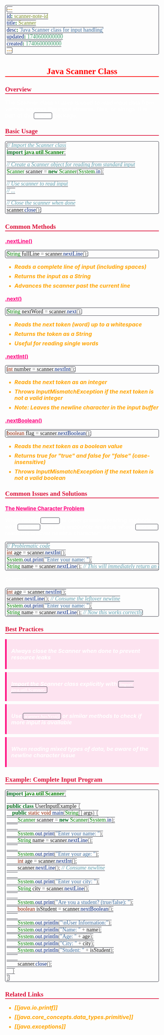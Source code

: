 ```yaml
---
id: scanner-note-id
title: Scanner
desc: 'Java Scanner class for input handling'
updated: 1740600000000
created: 1740600000000
---
```


<!--#region styles-->
<style>
    * {
        font-size: 18px;
    }
    h1 {
        color: red;
        font-weight: bold;
        border-bottom: 2px solid red;
        font-family: 'Algerian';
        text-align: center;
        font-size: 2em;
    }
    h2 {
        color: crimson;
        font-weight: bold;
        font-family: 'Algerian';
        border-bottom: 2px solid crimson;
        font-size: 1.5em;
    }
    h3 {
        color: rgb(255, 0, 127);
        font-weight: bold;
        text-decoration: underline;
        font-size: 1.2em;
        font-size: 1.2em;
    }
    h4 {
        color: rgb(0, 255, 255);
        font-weight: bold;
        text-decoration: underline;
        font-size: 1em;
    }
    h5 {
        color: darkblue;
        font-weight: bold;
        font-style: italic;
        font-size: 0.9em;
    }
    code {
        font-family: 'Cascadia Code';
        border: 1px solid #282a36;
        border-radius: 4px;
        padding: 1px 4px;
    }
    pre {
        font-family: 'Cascadia Code';
        border: 1px solid #282a36;
        border-radius: 4px;
        padding: 1px 4px;
    }
    p {
        font-style: 'Cascadia Code';
        color: white;
    }
    li {
        margin-bottom: 10px;
        font-style: italic;
        font-weight: bold;
        color: orange;
    }
    ul {
        margin-bottom: 10px;
        font-style: italic;
        font-weight: bold;
        color: orange;
    }
    b {
        font-weight: bold;
        color: rgb(255, 0, 0);
    }
    u {
        text-decoration: underline;
        font-weight: bold;
        font-style: italic;
    }
    a {
        color: #98c379;
        text-decoration: none;
    }
    a:hover {
        text-decoration: underline;
    }
    i {
        font-style: italic;
        color: yellow;
    }
    blockquote {
        background: rgba(255, 0, 127, 0.1); /* Light pink background */
        border-left: 5px solid rgb(255, 0, 127); /* Bold pink left border */
        padding: 10px 15px;
        margin: 10px 0;
        font-style: italic;
        font-weight: bold;
        color: white;
    }
</style>
<!--#endregion-->

# Java Scanner Class

## Overview

The Scanner class in Java is used to read input data from various sources like input streams, files, or strings. It is part of the `java.util` package.

## Basic Usage

```java
// Import the Scanner class
import java.util.Scanner;

// Create a Scanner object for reading from standard input
Scanner scanner = new Scanner(System.in);

// Use scanner to read input
// ...

// Close the scanner when done
scanner.close();
```

## Common Methods

### .nextLine()

```java
String fullLine = scanner.nextLine();
```
- Reads a complete line of input (including spaces)
- Returns the input as a String
- Advances the scanner past the current line

### .next()

```java
String nextWord = scanner.next();
```
- Reads the next token (word) up to a whitespace
- Returns the token as a String
- Useful for reading single words

### .nextInt()

```java
int number = scanner.nextInt();
```
- Reads the next token as an integer
- Throws InputMismatchException if the next token is not a valid integer
- **Note:** Leaves the newline character in the input buffer

### .nextBoolean()

```java
boolean flag = scanner.nextBoolean();
```
- Reads the next token as a boolean value
- Returns true for "true" and false for "false" (case-insensitive)
- Throws InputMismatchException if the next token is not a valid boolean

## Common Issues and Solutions

### The Newline Character Problem

When mixing `nextInt()` or other primitive reading methods with `nextLine()`, you may encounter an issue where `nextLine()` reads the leftover newline character:

```java
// Problematic code
int age = scanner.nextInt();
System.out.print("Enter your name: ");
String name = scanner.nextLine(); // This will immediately return an empty string!
```

Solution:

```java
int age = scanner.nextInt();
scanner.nextLine(); // Consume the leftover newline
System.out.print("Enter your name: ");
String name = scanner.nextLine(); // Now this works correctly
```

## Best Practices

> Always close the Scanner when done to prevent resource leaks

> Import the Scanner class explicitly with `import java.util.Scanner;`

> Use `scanner.hasNext()` or similar methods to check if more input is available

> When reading mixed types of data, be aware of the newline character issue

## Example: Complete Input Program

```java
import java.util.Scanner;

public class UserInputExample {
    public static void main(String[] args) {
        Scanner scanner = new Scanner(System.in);
        
        System.out.print("Enter your name: ");
        String name = scanner.nextLine();
        
        System.out.print("Enter your age: ");
        int age = scanner.nextInt();
        scanner.nextLine(); // Consume newline
        
        System.out.print("Enter your city: ");
        String city = scanner.nextLine();
        
        System.out.print("Are you a student? (true/false): ");
        boolean isStudent = scanner.nextBoolean();
        
        System.out.println("\nUser Information:");
        System.out.println("Name: " + name);
        System.out.println("Age: " + age);
        System.out.println("City: " + city);
        System.out.println("Student: " + isStudent);
        
        scanner.close();
    }
}
```

## Related Links
- [[java.io.printf]]
- [[java.core_concepts.data_types.primitive]]
- [[java.exceptions]]
